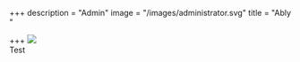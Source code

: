 +++
description = "Admin"
image = "/images/administrator.svg"
title = "Ably "

+++
![](/images/administrator.svg)  
Test